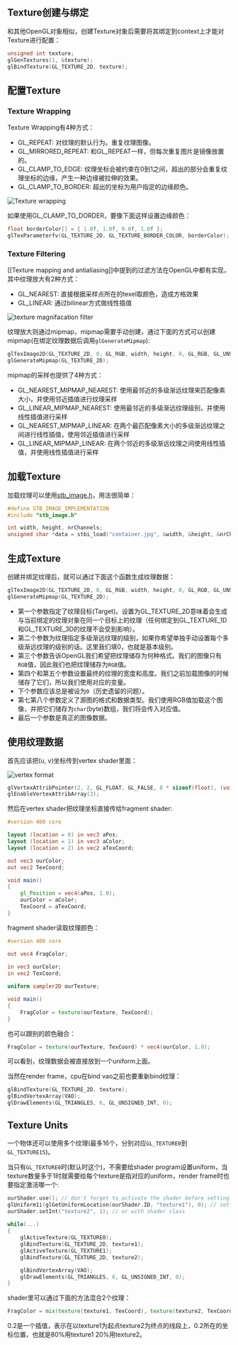 ## Texture创建与绑定

和其他OpenGL对象相似，创建Texture对象后需要将其绑定到context上才能对Texture进行配置：

```cpp
unsigned int texture;
glGenTextures(1, &texture);
glBindTexture(GL_TEXTURE_2D, texture);
```

## 配置Texture

### Texture Wrapping

Texture Wrapping有4种方式：

- GL_REPEAT: 对纹理的默认行为。重复纹理图像。
- GL_MIRRORED_REPEAT: 和GL_REPEAT一样，但每次重复图片是镜像放置的。
- GL_CLAMP_TO_EDGE: 纹理坐标会被约束在0到1之间，超出的部分会重复纹理坐标的边缘，产生一种边缘被拉伸的效果。
- GL_CLAMP_TO_BORDER: 超出的坐标为用户指定的边缘颜色。

![Texture wrapping](https://learnopengl.com/img/getting-started/texture_wrapping.png)

如果使用GL_CLAMP_TO_DORDER，要像下面这样设置边缘颜色：

```cpp
float borderColor[] = { 1.0f, 1.0f, 0.0f, 1.0f };
glTexParameterfv(GL_TEXTURE_2D, GL_TEXTURE_BORDER_COLOR, borderColor);
```

### Texture Filtering

[[Texture mapping and antialiasing]]中提到的过滤方法在OpenGL中都有实现，其中纹理放大有2种方式：

- GL_NEAREST: 直接根据采样点所在的texel取颜色，造成方格效果
- GL_LINEAR: 通过bilinear方式做线性插值

![texture magnifacation filter](https://learnopengl.com/img/getting-started/texture_filtering.png)

纹理放大则通过mipmap，mipmap需要手动创建，通过下面的方式可以创建mipmap(在绑定纹理数据后调用`glGenerateMipmap`):

```cpp
glTexImage2D(GL_TEXTURE_2D, 0, GL_RGB, width, height, 0, GL_RGB, GL_UNSIGNED_BYTE, data);
glGenerateMipmap(GL_TEXTURE_2D);
```

mipmap的采样也提供了4种方式：

-   GL_NEAREST_MIPMAP_NEAREST: 使用最邻近的多级渐远纹理来匹配像素大小，并使用邻近插值进行纹理采样
-   GL_LINEAR_MIPMAP_NEAREST: 使用最邻近的多级渐远纹理级别，并使用线性插值进行采样
-   GL_NEAREST_MIPMAP_LINEAR: 在两个最匹配像素大小的多级渐远纹理之间进行线性插值，使用邻近插值进行采样
-   GL_LINEAR_MIPMAP_LINEAR: 在两个邻近的多级渐远纹理之间使用线性插值，并使用线性插值进行采样

## 加载Texture

加载纹理可以使用[stb_image.h](https://raw.github.com/nothings/stb/master/stb_image.h)，用法很简单：

```cpp
#define STB_IMAGE_IMPLEMENTATION
#include "stb_image.h"

int width, height, nrChannels;
unsigned char *data = stbi_load("container.jpg", &width, &height, &nrChannels, 0);
```

## 生成Texture

创建并绑定纹理后，就可以通过下面这个函数生成纹理数据：

```cpp
glTexImage2D(GL_TEXTURE_2D, 0, GL_RGB, width, height, 0, GL_RGB, GL_UNSIGNED_BYTE, data);
glGenerateMipmap(GL_TEXTURE_2D);
```

-   第一个参数指定了纹理目标(Target)。设置为GL_TEXTURE_2D意味着会生成与当前绑定的纹理对象在同一个目标上的纹理（任何绑定到GL_TEXTURE_1D和GL_TEXTURE_3D的纹理不会受到影响）。
-   第二个参数为纹理指定多级渐远纹理的级别，如果你希望单独手动设置每个多级渐远纹理的级别的话。这里我们填0，也就是基本级别。
-   第三个参数告诉OpenGL我们希望把纹理储存为何种格式。我们的图像只有`RGB`值，因此我们也把纹理储存为`RGB`值。
-   第四个和第五个参数设置最终的纹理的宽度和高度。我们之前加载图像的时候储存了它们，所以我们使用对应的变量。
-   下个参数应该总是被设为`0`（历史遗留的问题）。
-   第七第八个参数定义了源图的格式和数据类型。我们使用RGB值加载这个图像，并把它们储存为`char`(byte)数组，我们将会传入对应值。
-   最后一个参数是真正的图像数据。

## 使用纹理数据

首先应该把(u, v)坐标传到vertex shader里面：

![vertex format](https://learnopengl.com/img/getting-started/vertex_attribute_pointer_interleaved_textures.png)

```cpp
glVertexAttribPointer(2, 2, GL_FLOAT, GL_FALSE, 8 * sizeof(float), (void*)(6 * sizeof(float)));
glEnableVertexAttribArray(2);  
```

然后在vertex shader把纹理坐标直接传给fragment shader:

```glsl
#version 400 core

layout (location = 0) in vec3 aPos;
layout (location = 1) in vec3 aColor;
layout (location = 2) in vec2 aTexCoord;

out vec3 ourColor;
out vec2 TexCoord;

void main()
{
    gl_Position = vec4(aPos, 1.0);
    ourColor = aColor;
    TexCoord = aTexCoord;
}
```

fragment shader读取纹理颜色：

```glsl
#version 400 core

out vec4 FragColor;
  
in vec3 ourColor;
in vec2 TexCoord;

uniform sampler2D ourTexture;

void main()
{
    FragColor = texture(ourTexture, TexCoord);
}
```

也可以跟别的颜色融合：

```glsl
FragColor = texture(ourTexture, TexCoord) * vec4(ourColor, 1.0);  
```

可以看到，纹理数据会被直接放到一个uniform上面。

当然在render frame，cpu在bind vao之前也要重新bind纹理：

```cpp
glBindTexture(GL_TEXTURE_2D, texture);
glBindVertexArray(VAO);
glDrawElements(GL_TRIANGLES, 6, GL_UNSIGNED_INT, 0);
```

## Texture Units

一个物体还可以使用多个纹理(最多16个，分别对应`GL_TEXTURE0`到`GL_TEXTURE15`)。

当只有`GL_TEXTURE0`时(默认时这个)，不需要给shader program设置uniform，当texture数量多于1时就需要给每个texture是指对应的uniform，render frame时也要指定激活哪一个:

```cpp
ourShader.use(); // don't forget to activate the shader before setting uniforms!  
glUniform1i(glGetUniformLocation(ourShader.ID, "texture1"), 0); // set it manually
ourShader.setInt("texture2", 1); // or with shader class
  
while(...) 
{
    glActiveTexture(GL_TEXTURE0);
    glBindTexture(GL_TEXTURE_2D, texture1);
    glActiveTexture(GL_TEXTURE1);
    glBindTexture(GL_TEXTURE_2D, texture2);

    glBindVertexArray(VAO);
    glDrawElements(GL_TRIANGLES, 6, GL_UNSIGNED_INT, 0); 
}
```

shader里可以通过下面的方法混合2个纹理：

```glsl
FragColor = mix(texture(texture1, TexCoord), texture(texture2, TexCoord), 0.2);
```

0.2是一个插值，表示在以texture1为起点texture2为终点的线段上，0.2所在的坐标位置，也就是80%用texture1 20%用texture2。
